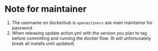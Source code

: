 # Note for maintainer

1. The username on dockerhub is `openactionrs` ask main maintainer for password.
2. When releasing update action.yml with the version you plan to tag before committing and running the docker flow. (It will unfortunately break all installs until updated)

